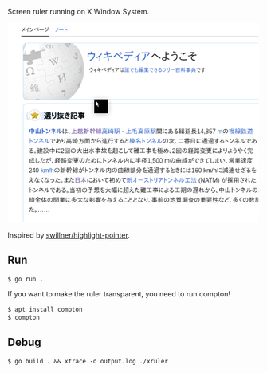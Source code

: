 Screen ruler running on X Window System.

![](demo.gif)

Inspired by [swillner/highlight-pointer](https://github.com/swillner/highlight-pointer).

## Run

```shell
$ go run .
```

If you want to make the ruler transparent, you need to run compton!

```shell
$ apt install compton
$ compton
```

## Debug

```shell
$ go build . && xtrace -o output.log ./xruler
```
